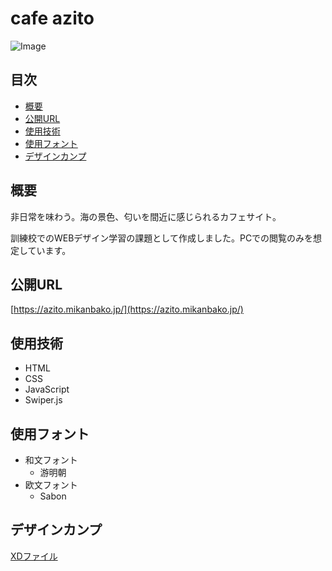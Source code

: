 # cafe azito<!-- omit in toc -->
![Image](https://github.com/user-attachments/assets/3eddc8f9-85d1-4ea9-8ae1-22cfbf41c41a)

## 目次<!-- omit in toc -->
- [概要](#概要)
- [公開URL](#公開url)
- [使用技術](#使用技術)
- [使用フォント](#使用フォント)
- [デザインカンプ](#デザインカンプ)

## 概要
非日常を味わう。海の景色、匂いを間近に感じられるカフェサイト。

訓練校でのWEBデザイン学習の課題として作成しました。PCでの閲覧のみを想定しています。

## 公開URL
[https://azito.mikanbako.jp/](https://azito.mikanbako.jp/)

## 使用技術
* HTML
* CSS
* JavaScript
* Swiper.js

## 使用フォント
* 和文フォント
  * 游明朝
* 欧文フォント
  * Sabon

## デザインカンプ
[XDファイル](https://portfolio.mikanbako.jp/works/azito/azito.xd)
